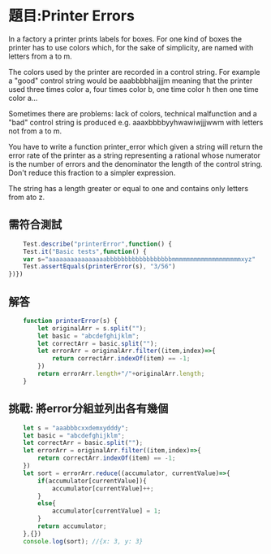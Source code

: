 # 題目:Printer Errors
In a factory a printer prints labels for boxes. For one kind of boxes the printer has to use colors which, for the sake of simplicity, are named with letters from a to m.

The colors used by the printer are recorded in a control string. For example a "good" control string would be aaabbbbhaijjjm meaning that the printer used three times color a, four times color b, one time color h then one time color a...

Sometimes there are problems: lack of colors, technical malfunction and a "bad" control string is produced e.g. aaaxbbbbyyhwawiwjjjwwm with letters not from a to m.

You have to write a function printer_error which given a string will return the error rate of the printer as a string representing a rational whose numerator is the number of errors and the denominator the length of the control string. Don't reduce this fraction to a simpler expression.

The string has a length greater or equal to one and contains only letters from ato z.
## 需符合測試
```JavaScript
    Test.describe("printerError",function() {
    Test.it("Basic tests",function() {   
    var s="aaaaaaaaaaaaaaaabbbbbbbbbbbbbbbbbbmmmmmmmmmmmmmmmmmmmxyz"
    Test.assertEquals(printerError(s), "3/56")
})})
```
## 解答
```JavaScript
    function printerError(s) {
        let originalArr = s.split("");
        let basic = "abcdefghijklm";
        let correctArr = basic.split("");
        let errorArr = originalArr.filter((item,index)=>{
            return correctArr.indexOf(item) == -1;
        })
        return errorArr.length+"/"+originalArr.length;
    }
```
## 挑戰: 將error分組並列出各有幾個
```JavaScript
    let s = "aaabbbcxxdemxydddy";
    let basic = "abcdefghijklm";
    let correctArr = basic.split("");
    let errorArr = originalArr.filter((item,index)=>{
        return correctArr.indexOf(item) == -1;
    })
    let sort = errorArr.reduce((accumulator, currentValue)=>{
        if(accumulator[currentValue]){
            accumulator[currentValue]++;
        }
        else{
            accumulator[currentValue] = 1;
        }
        return accumulator;
    },{})
    console.log(sort); //{x: 3, y: 3}
```
